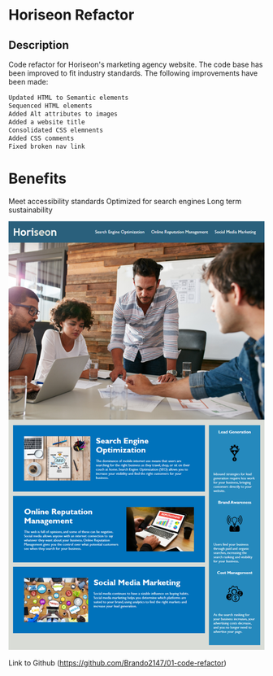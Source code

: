 # Horiseon Refactor

 
## Description 

Code refactor for Horiseon's marketing agency website. The code base has been improved to fit industry standards.
The following improvements have been made:

```
Updated HTML to Semantic elements
Sequenced HTML elements
Added Alt attributes to images
Added a website title
Consolidated CSS elemnents 
Added CSS comments 
Fixed broken nav link
```

# Benefits 

Meet accessibility standards
Optimized for search engines
Long term sustainability



![](/assets/images/ReadMeImg.png)

Link to Github (https://github.com/Brando2147/01-code-refactor) 









